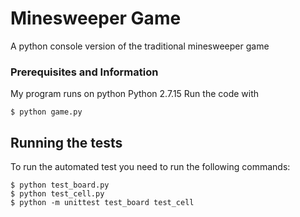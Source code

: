 # Minesweeper Game

A python console version of the traditional minesweeper game


### Prerequisites and Information

My program runs on python Python 2.7.15
Run the code with

```
$ python game.py
```


## Running the tests

To run the automated test you need to run the following commands:

```
$ python test_board.py
$ python test_cell.py
$ python -m unittest test_board test_cell
```

